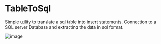 # TableToSql

Simple utility to translate a sql table into insert statements. Connection to a SQL server Database and extracting the data in sql format.

![image](https://user-images.githubusercontent.com/7347994/178160054-3c465589-9f73-4f6e-b8db-3e460f76b0e4.png)

